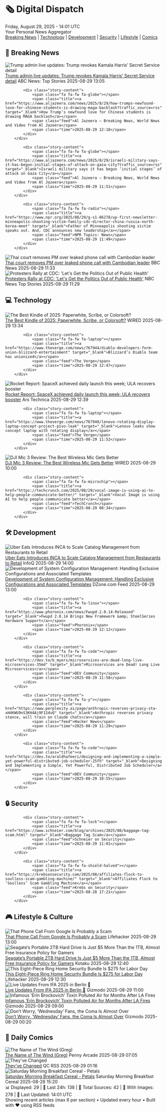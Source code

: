 <!-- Processing 54 RSS feeds at 2025-08-29 14:01:41 UTC -->
<!-- Processing: Saturday Morning Breakfast Cereal -->
<!-- Processing: Penny Arcade -->
<!-- Processing: Dilbert -->
<!-- Processing: Cyanide & Happiness -->
<!-- Processing: Questionable Content -->
<!-- Processing: Dinosaur Comics -->
<!-- Processing: CNN Breaking News -->
<!-- Processing: BBC World News -->
<!-- Processing: CBC News -->
<!-- Error processing https://rss.cbc.ca/lineup/topstories.xml: The read operation timed out -->
<!-- Processing: Reuters Top News -->
<!-- Processing: Reuters World News -->
<!-- Processing: NBC News Breaking -->
<!-- Processing: Guardian World News -->
<!-- Processing: Ars Technica -->
<!-- Processing: WIRED -->
<!-- Processing: Slashdot -->
<!-- Processing: Hacker News -->
<!-- Processing: StackOverflow Blog -->
<!-- Processing: OMG! Ubuntu -->
<!-- Processing: DistroWatch -->
<!-- Processing: Linux.com -->
<!-- Processing: Red Hat Blog -->
<!-- Processing: Ubuntu Blog -->
<!-- Processing: InfoQ -->
<!-- Processing: DZone -->
<!-- Processing: Martin Fowler -->
<!-- Processing: Lifehacker -->
<!-- Processing: Boing Boing -->
<!-- Processing: Krebs on Security -->
<!-- Generated 7 new posts out of 29 feeds processed -->
<div class="newspaper-header">
    <h1 class="newspaper-title">🗞️ Digital Dispatch</h1>
    <div class="newspaper-date">Friday, August 29, 2025 - 14:01 UTC</div>
    <div class="newspaper-subtitle">Your Personal News Aggregator</div>
</div>

<div class="newspaper-nav">
    <a href="#breaking">Breaking News</a> |
    <a href="#tech">Technology</a> |
    <a href="#dev">Development</a> |
    <a href="#security">Security</a> |
    <a href="#lifestyle">Lifestyle</a> |
    <a href="#webcomics">Comics</a>
</div>

<div class="news-section breaking-news" id="breaking">
<h2 class="section-header">🚨 Breaking News</h2>
<div class="stories-container">
<div class="story">
            <img src="https://s.abcnews.com/images/US/kamala-harris-2-gty-gmh-250829_1756471052706_hpMain_4x3t_384.jpg" alt="Trump admin live updates: Trump revokes Kamala Harris’ Secret Service detail" class="story-image" loading="lazy" onerror="this.style.display='none'">
            <div class="story-content">
                <span class="fa fa-fw fa-tv"></span>
                <span class="title"><a href="https://abcnews.go.com/Politics/live-updates/trump-admin-live-updates/?id=124929306" target="_blank">Trump admin live updates: Trump revokes Kamala Harris’ Secret Service detail</a></span>
                <span class="feed">ABC News: Top Stories</span>
                <span class="time">2025-08-29 13:05</span>
            </div>
        </div>
<div class="story">
            
            <div class="story-content">
                <span class="fa fa-fw fa-globe"></span>
                <span class="title"><a href="https://www.aljazeera.com/news/2025/8/29/how-trumps-newfound-love-for-chinese-students-is-drawing-maga-backlash?traffic_source=rss" target="_blank">How Trump’s newfound love for Chinese students is drawing MAGA backlash</a></span>
                <span class="feed">Al Jazeera – Breaking News, World News and Video from Al Jazeera</span>
                <span class="time">2025-08-29 12:18</span>
            </div>
        </div>
<div class="story">
            
            <div class="story-content">
                <span class="fa fa-fw fa-globe"></span>
                <span class="title"><a href="https://www.aljazeera.com/news/2025/8/29/israeli-military-says-it-has-begun-initial-stages-of-attack-on-gaza-city?traffic_source=rss" target="_blank">Israeli military says it has begun ‘initial stages’ of attack on Gaza City</a></span>
                <span class="feed">Al Jazeera – Breaking News, World News and Video from Al Jazeera</span>
                <span class="time">2025-08-29 11:51</span>
            </div>
        </div>
<div class="story">
            
            <div class="story-content">
                <span class="fa fa-fw fa-radio"></span>
                <span class="title"><a href="https://www.npr.org/2025/08/29/g-s1-86278/up-first-newsletter-minneapolis-shooting-victim-family-cdc-director-china-russia-north-korea-meet" target="_blank">Father of Minneapolis shooting victim speaks out. And, CDC announces new leadership</a></span>
                <span class="feed">NPR Topics: News</span>
                <span class="time">2025-08-29 11:49</span>
            </div>
        </div>
<div class="story">
            <img src="https://ichef.bbci.co.uk/ace/standard/240/cpsprodpb/172e/live/1bbe1f30-84bf-11f0-acf0-71f4294565e0.jpg" alt="Thai court removes PM over leaked phone call with Cambodian leader" class="story-image" loading="lazy" onerror="this.style.display='none'">
            <div class="story-content">
                <span class="fa fa-fw fa-earth-americas"></span>
                <span class="title"><a href="https://www.bbc.com/news/articles/ckgeqlw05rzo?at_medium=RSS&at_campaign=rss" target="_blank">Thai court removes PM over leaked phone call with Cambodian leader</a></span>
                <span class="feed">BBC News</span>
                <span class="time">2025-08-29 11:33</span>
            </div>
        </div>
<div class="story">
            <img src="https://media-cldnry.s-nbcnews.com/image/upload/t_fit_1500w/mpx/2704722219/2025_08/1756466961868_tdy_news_7a_gutierrez_cdc_shakeup_250829_1920x1080-haoul1.jpg" alt="Protesters Rally at CDC: &#x27;Let&#x27;s Get the Politics Out of Public Health&#x27;" class="story-image" loading="lazy" onerror="this.style.display='none'">
            <div class="story-content">
                <span class="fa fa-fw fa-broadcast-tower"></span>
                <span class="title"><a href="https://www.today.com/video/white-house-taps-longtime-vaccine-skeptic-as-cdc-interim-head-246079045705" target="_blank">Protesters Rally at CDC: &#x27;Let&#x27;s Get the Politics Out of Public Health&#x27;</a></span>
                <span class="feed">NBC News Top Stories</span>
                <span class="time">2025-08-29 11:29</span>
            </div>
        </div>
</div>
</div>
<div class="news-section tech-news" id="tech">
<h2 class="section-header">💻 Technology</h2>
<div class="stories-container">
<div class="story">
            <img src="https://media.wired.com/photos/685a17bf2fdddf15e6592e28/master/pass/best%20kindles.png" alt="The Best Kindle of 2025: Paperwhite, Scribe, or Colorsoft?" class="story-image" loading="lazy" onerror="this.style.display='none'">
            <div class="story-content">
                <span class="fa fa-fw fa-bolt"></span>
                <span class="title"><a href="https://www.wired.com/gallery/best-kindle/" target="_blank">The Best Kindle of 2025: Paperwhite, Scribe, or Colorsoft?</a></span>
                <span class="feed">WIRED</span>
                <span class="time">2025-08-29 13:34</span>
            </div>
        </div>
<div class="story">
            
            <div class="story-content">
                <span class="fa fa-fw fa-laptop"></span>
                <span class="title"><a href="https://www.theverge.com/news/767944/diablo-developers-form-union-blizzard-entertainment" target="_blank">Blizzard’s Diablo team has unionized</a></span>
                <span class="feed">The Verge</span>
                <span class="time">2025-08-29 12:47</span>
            </div>
        </div>
<div class="story">
            <img src="https://cdn.arstechnica.net/wp-content/uploads/2025/08/IMG_9216-1-500x500.jpg" alt="Rocket Report: SpaceX achieved daily launch this week; ULA recovers booster" class="story-image" loading="lazy" onerror="this.style.display='none'">
            <div class="story-content">
                <span class="fa fa-fw fa-cog"></span>
                <span class="title"><a href="https://arstechnica.com/space/2025/08/rocket-report-spacex-achieved-daily-launch-this-week-ula-recovers-booster/" target="_blank">Rocket Report: SpaceX achieved daily launch this week; ULA recovers booster</a></span>
                <span class="feed">Ars Technica</span>
                <span class="time">2025-08-29 12:39</span>
            </div>
        </div>
<div class="story">
            
            <div class="story-content">
                <span class="fa fa-fw fa-laptop"></span>
                <span class="title"><a href="https://www.theverge.com/news/767940/lenovo-rotating-display-laptop-concept-project-pivo-leak" target="_blank">Lenovo leaks show concept laptop with rotating display</a></span>
                <span class="feed">The Verge</span>
                <span class="time">2025-08-29 11:52</span>
            </div>
        </div>
<div class="story">
            <img src="https://media.wired.com/photos/68b104f44074f86213509a1d/master/pass/Review-%20DJI%20Mic%203.png" alt="DJI Mic 3 Review: The Best Wireless Mic Gets Better" class="story-image" loading="lazy" onerror="this.style.display='none'">
            <div class="story-content">
                <span class="fa fa-fw fa-bolt"></span>
                <span class="title"><a href="https://www.wired.com/review/dji-mic-3/" target="_blank">DJI Mic 3 Review: The Best Wireless Mic Gets Better</a></span>
                <span class="feed">WIRED</span>
                <span class="time">2025-08-29 10:00</span>
            </div>
        </div>
<div class="story">
            
            <div class="story-content">
                <span class="fa fa-fw fa-microchip"></span>
                <span class="title"><a href="https://techcrunch.com/2025/08/29/vocal-image-is-using-ai-to-help-people-communicate-better/" target="_blank">Vocal Image is using AI to help people communicate better</a></span>
                <span class="feed">TechCrunch</span>
                <span class="time">2025-08-29 08:34</span>
            </div>
        </div>
</div>
</div>
<div class="news-section dev-news" id="dev">
<h2 class="section-header">🛠️ Development</h2>
<div class="stories-container">
<div class="story">
            <img src="https://res.infoq.com/news/2025/08/ubereats-inca-inventory-catalog/en/headerimage/ubereats_inca_header-1756138099717.jpg" alt="Uber Eats Introduces INCA to Scale Catalog Management from Restaurants to Retail" class="story-image" loading="lazy" onerror="this.style.display='none'">
            <div class="story-content">
                <span class="fa fa-fw fa-info-circle"></span>
                <span class="title"><a href="https://www.infoq.com/news/2025/08/ubereats-inca-inventory-catalog/?utm_campaign=infoq_content&utm_source=infoq&utm_medium=feed&utm_term=global" target="_blank">Uber Eats Introduces INCA to Scale Catalog Management from Restaurants to Retail</a></span>
                <span class="feed">InfoQ</span>
                <span class="time">2025-08-29 14:00</span>
            </div>
        </div>
<div class="story">
            <img src="https://dz2cdn1.dzone.com/thumbnail?fid=18584790&w=600" alt="Development of System Configuration Management: Handling Exclusive Configurations and Associated Templates" class="story-image" loading="lazy" onerror="this.style.display='none'">
            <div class="story-content">
                <span class="fa fa-fw fa-newspaper"></span>
                <span class="title"><a href="https://dzone.com/articles/system-configuration-management-exclusive-configs-templates" target="_blank">Development of System Configuration Management: Handling Exclusive Configurations and Associated Templates</a></span>
                <span class="feed">DZone.com Feed</span>
                <span class="time">2025-08-29 13:00</span>
            </div>
        </div>
<div class="story">
            
            <div class="story-content">
                <span class="fa fa-fw fa-linux"></span>
                <span class="title"><a href="https://www.phoronix.com/news/Fwupd-2.0.14-Released" target="_blank">Fwupd 2.0.14 Brings New Framework &amp; SteelSeries Hardware Support</a></span>
                <span class="feed">Phoronix</span>
                <span class="time">2025-08-29 12:12</span>
            </div>
        </div>
<div class="story">
            
            <div class="story-content">
                <span class="fa fa-fw fa-code"></span>
                <span class="title"><a href="https://dev.to/b_myers/microservices-are-dead-long-live-microservices-35md" target="_blank">Microservices are Dead! Long Live Microservices</a></span>
                <span class="feed">DEV Community</span>
                <span class="time">2025-08-29 11:58</span>
            </div>
        </div>
<div class="story">
            
            <div class="story-content">
                <span class="fa fa-fw fa-y"></span>
                <span class="title"><a href="https://www.perplexity.ai/page/anthropic-reverses-privacy-sta-xH4KWU9nS3KH4Aj9F12dvQ" target="_blank">Anthropic reverses privacy stance, will train on Claude chats</a></span>
                <span class="feed">Hacker News</span>
                <span class="time">2025-08-29 11:29</span>
            </div>
        </div>
<div class="story">
            
            <div class="story-content">
                <span class="fa fa-fw fa-code"></span>
                <span class="title"><a href="https://dev.to/araldhafeeri/designing-and-implementing-a-simple-yet-powerful-distributed-job-scheduler-25fh" target="_blank">Designing and Implementing a Simple, Yet Powerful, Distributed Job Scheduler</a></span>
                <span class="feed">DEV Community</span>
                <span class="time">2025-08-29 10:55</span>
            </div>
        </div>
</div>
</div>
<div class="news-section security-news" id="security">
<h2 class="section-header">🔒 Security</h2>
<div class="stories-container">
<div class="story">
            
            <div class="story-content">
                <span class="fa fa-fw fa-lock"></span>
                <span class="title"><a href="https://www.schneier.com/blog/archives/2025/08/baggage-tag-scam.html" target="_blank">Baggage Tag Scam</a></span>
                <span class="feed">Schneier on Security</span>
                <span class="time">2025-08-29 11:01</span>
            </div>
        </div>
<div class="story">
            
            <div class="story-content">
                <span class="fa fa-fw fa-shield-halved"></span>
                <span class="title"><a href="https://krebsonsecurity.com/2025/08/affiliates-flock-to-soulless-scam-gambling-machine/" target="_blank">Affiliates Flock to ‘Soulless’ Scam Gambling Machine</a></span>
                <span class="feed">Krebs on Security</span>
                <span class="time">2025-08-28 17:21</span>
            </div>
        </div>
</div>
</div>
<div class="news-section lifestyle-news" id="lifestyle">
<h2 class="section-header">🎮 Lifestyle & Culture</h2>
<div class="stories-container">
<div class="story">
            <img src="https://lifehacker.com/imagery/articles/01K3RX0XJ8JZK717G7KP860APW/hero-image.jpg" alt="That Phone Call From Google Is Probably a Scam" class="story-image" loading="lazy" onerror="this.style.display='none'">
            <div class="story-content">
                <span class="fa fa-fw fa-life-ring"></span>
                <span class="title"><a href="https://lifehacker.com/tech/that-phone-call-from-google-is-probably-a-scam?utm_medium=RSS" target="_blank">That Phone Call From Google Is Probably a Scam</a></span>
                <span class="feed">Lifehacker</span>
                <span class="time">2025-08-29 13:00</span>
            </div>
        </div>
<div class="story">
            <img src="https://kotaku.com/app/uploads/2025/08/Seagate-Portable-2TB-External-Hard-Drive-HDD.jpg" alt="Seagate’s Portable 2TB Hard Drive Is Just $5 More Than the 1TB, Almost Free Insurance Policy for Gamers" class="story-image" loading="lazy" onerror="this.style.display='none'">
            <div class="story-content">
                <span class="fa fa-fw fa-gamepad"></span>
                <span class="title"><a href="https://kotaku.com/seagates-portable-2tb-hard-drive-is-just-5-more-than-the-1tb-almost-free-insurance-policy-for-gamers-2000621088" target="_blank">Seagate’s Portable 2TB Hard Drive Is Just $5 More Than the 1TB, Almost Free Insurance Policy for Gamers</a></span>
                <span class="feed">Kotaku</span>
                <span class="time">2025-08-29 12:40</span>
            </div>
        </div>
<div class="story">
            <img src="https://lifehacker.com/imagery/articles/01K3T83N3Q2QAYR0Z0PFYAC00B/hero-image.png" alt="This Eight-Piece Ring Home Security Bundle Is $275 for Labor Day" class="story-image" loading="lazy" onerror="this.style.display='none'">
            <div class="story-content">
                <span class="fa fa-fw fa-life-ring"></span>
                <span class="title"><a href="https://lifehacker.com/tech/ring-home-security-bundle-labor-day-sale-2025?utm_medium=RSS" target="_blank">This Eight-Piece Ring Home Security Bundle Is $275 for Labor Day</a></span>
                <span class="feed">Lifehacker</span>
                <span class="time">2025-08-29 12:30</span>
            </div>
        </div>
<div class="story">
            <img src="https://gizmodo.com/app/uploads/2025/08/Gizmodo-Featured-Image-Live.jpg" alt="Live Updates From IFA 2025 in Berlin 🔴" class="story-image" loading="lazy" onerror="this.style.display='none'">
            <div class="story-content">
                <span class="fa fa-fw fa-computer"></span>
                <span class="title"><a href="https://gizmodo.com/live-updates-from-ifa-2025-in-berlin-%f0%9f%94%b4-2000649907" target="_blank">Live Updates From IFA 2025 in Berlin 🔴</a></span>
                <span class="feed">Gizmodo</span>
                <span class="time">2025-08-29 11:00</span>
            </div>
        </div>
<div class="story">
            <img src="https://gizmodo.com/app/uploads/2025/08/palisades-fire.jpg" alt="Infamous ‘Erin Brockovich’ Toxin Polluted Air for Months After LA Fires" class="story-image" loading="lazy" onerror="this.style.display='none'">
            <div class="story-content">
                <span class="fa fa-fw fa-computer"></span>
                <span class="title"><a href="https://gizmodo.com/infamous-erin-brockovich-toxin-polluted-air-for-months-after-la-fires-2000650102" target="_blank">Infamous ‘Erin Brockovich’ Toxin Polluted Air for Months After LA Fires</a></span>
                <span class="feed">Gizmodo</span>
                <span class="time">2025-08-29 09:00</span>
            </div>
        </div>
<div class="story">
            <img src="https://gizmodo.com/app/uploads/2025/08/wednesday-netflix.jpg" alt="Don’t Worry, ‘Wednesday’ Fans, the Coma Is Almost Over" class="story-image" loading="lazy" onerror="this.style.display='none'">
            <div class="story-content">
                <span class="fa fa-fw fa-computer"></span>
                <span class="title"><a href="https://gizmodo.com/dont-worry-wednesday-fans-the-coma-is-almost-over-2000650157" target="_blank">Don’t Worry, ‘Wednesday’ Fans, the Coma Is Almost Over</a></span>
                <span class="feed">Gizmodo</span>
                <span class="time">2025-08-29 00:20</span>
            </div>
        </div>
</div>
</div>
<div class="news-section webcomics-section" id="webcomics">
<h2 class="section-header">🎨 Daily Comics</h2>
<div class="stories-container">
<div class="story">
            <img src="https://assets.penny-arcade.com/news/pax3.SbZkXH4P.png" alt="The Name of The Wind (Greg)" class="story-image" loading="lazy" onerror="this.style.display='none'">
            <div class="story-content">
                <span class="fa fa-fw fa-gamepad"></span>
                <span class="title"><a href="https://www.penny-arcade.com/news/post/2025/08/29/the-name-of-the-wind-greg" target="_blank">The Name of The Wind (Greg)</a></span>
                <span class="feed">Penny Arcade</span>
                <span class="time">2025-08-29 07:05</span>
            </div>
        </div>
<div class="story">
            <img src="http://www.questionablecontent.net/comics/5646.png" alt="They&#x27;ve Changed" class="story-image" loading="lazy" onerror="this.style.display='none'">
            <div class="story-content">
                <span class="fa fa-fw fa-music"></span>
                <span class="title"><a href="http://questionablecontent.net/view.php?comic=5646" target="_blank">They&#x27;ve Changed</a></span>
                <span class="feed">QC RSS</span>
                <span class="time">2025-08-29 01:16</span>
            </div>
        </div>
<div class="story">
            <img src="https://www.smbc-comics.com/comics/1756236933-20250828.png" alt="Saturday Morning Breakfast Cereal - Petals" class="story-image" loading="lazy" onerror="this.style.display='none'">
            <div class="story-content">
                <span class="fa fa-fw fa-smile"></span>
                <span class="title"><a href="https://www.smbc-comics.com/comic/petals" target="_blank">Saturday Morning Breakfast Cereal - Petals</a></span>
                <span class="feed">Saturday Morning Breakfast Cereal</span>
                <span class="time">2025-08-28 15:20</span>
            </div>
        </div>
</div>
</div>

<div class="newspaper-footer">
    <div class="stats">
        📊 Displayed: 29 | 📅 Last 24h: 138 | 📡 Total Sources: 42 | 📸 With Images: 278 |
        🔄 Last Updated: 14:01 UTC
    </div>
    <div class="footer-note">
        Showing recent articles (max 6 per section) • Updated every hour • Built with ❤️ using RSS feeds
    </div>
</div>
